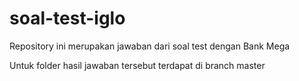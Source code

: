 # soal-test-iglo
Repository ini merupakan jawaban dari soal test dengan Bank Mega

Untuk folder hasil jawaban tersebut terdapat di branch master

